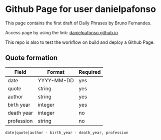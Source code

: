 # Github Page for user danielpafonso

This page contains the first draft of Daily Phrases by Bruno Fernandes.

Access page by using the link: [danielpafonso.github.io](https://danielpafonso.github.io)

This repo is also to test the workflow on build and deploy a Github Page.

## Quote formation

| Field      | Format     | Required |
| ---------- | ---------- | -------- |
| date       | YYYY-MM-DD | yes      |
| quote      | string     | yes      |
| author     | string     | yes      |
| birth year | integer    | yes      |
| death year | integer    | no       |
| profession | string     | no       |

```
date|quote|author - birth_year - death_year, profession
```
